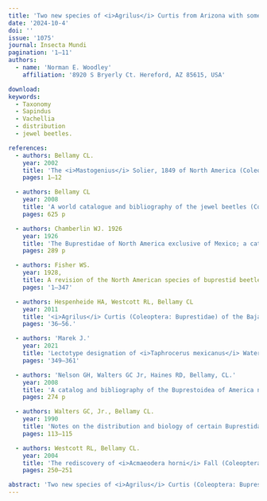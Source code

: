 ```yaml
---
title: 'Two new species of <i>Agrilus</i> Curtis from Arizona with some new distributional and host records of buprestids from the southwest USA (Coleoptera: Buprestidae)'
date: '2024-10-4'
doi: ''
issue: '1075'
journal: Insecta Mundi
pagination: '1–11'
authors:
  - name: 'Norman E. Woodley'
    affiliation: '8920 S Bryerly Ct. Hereford, AZ 85615, USA'

download:
keywords:
  - Taxonomy
  - Sapindus
  - Vachellia
  - distribution
  - jewel beetles.

references:
  - authors: Bellamy CL.
    year: 2002
    title: 'The <i>Mastogenius</i> Solier, 1849 of North America (Coleoptera: Buprestidae: Polycestinae: Haplostethini). Zootaxa 110'
    pages: 1–12

  - authors: Bellamy CL
    year: 2008
    title: 'A world catalogue and bibliography of the jewel beetles (Coleoptera: Buprestoidea). Volume 1. Introduction; fossil taxa; Schizopodidae; Buprestidae: Julodinae—Chrysochroinae: Poecilonotini. Pensoft Series Faunistica No. 76. Pensoft Publishers; Sofia, Bulgaria and Moscow, Russia.'
    pages: 625 p

  - authors: Chamberlin WJ. 1926
    year: 1926
    title: 'The Buprestidae of North America exclusive of Mexico; a catalogue including synonymy, bibliogra-phy, distribution, type locality and hosts of each species. Published by the author; Corvallis, OR.'
    pages: 289 p

  - authors: Fisher WS.
    year: 1928,
    title: A revision of the North American species of buprestid beetles belonging to the genus <i>Agrilus</i>. United States National Museum Bulletin 145
    pages: '1–347'

  - authors: Hespenheide HA, Westcott RL, Bellamy CL
    year: 2011
    title: '<i>Agrilus</i> Curtis (Coleoptera: Buprestidae) of the Baja California penin-sula, México. Zootaxa 2805'
    pages: '36–56.'

  - authors: 'Marek J.'
    year: 2021
    title: 'Lectotype designation of <i>Taphrocerus mexicanus</i> Waterhouse, 1889 (Coleoptera: Buprestidae: Agrilinae) with description of a new species comming [sic] from the type-serie [sic]. Studies and Reports Taxonomical Series. 17(2)'
    pages: '349–361'

  - authors: 'Nelson GH, Walters GC Jr, Haines RD, Bellamy, CL.'
    year: 2008
    title: 'A catalog and bibliography of the Buprestoidea of America north of Mexico. The Coleopterists Society; North Potomac, MD.'
    pages: 274 p

  - authors: Walters GC, Jr., Bellamy CL.
    year: 1990
    title: 'Notes on the distribution and biology of certain Buprestidae (Coleoptera): Part IV. The Coleopterists Bulletin 44(1)'
    pages: 113–115

  - authors: Westcott RL, Bellamy CL.
    year: 2004
    title: 'The rediscovery of <i>Acmaeodera horni</i> Fall (Coleoptera: Buprestidae). The Pan-Pacific Ento-mologist 79(3/4)'
    pages: 250–251

abstract: 'Two new species of <i>Agrilus</i> Curtis (Coleoptera: Buprestidae), <i>A. botzi</i> Woodley, <b>new species</b> and <i>A. vachellia</i> Woodley <b>new species</b>, both from southeastern Arizona, are described. <i>Agrilus barri</i> Hespenheide and Westcott and <i>Taphrocerus leoni</i> Dugès are recorded from Arizona and represent new U.S. records. Sixteen new state distributional records are presented, along with a few other significant records.'
---
```

